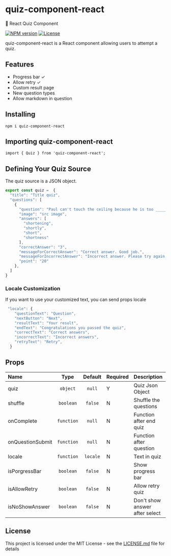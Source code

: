 # quiz-component-react
:orange_book: React Quiz Component 

[![NPM version](https://img.shields.io/npm/v/quiz-component-react.svg)](https://www.npmjs.com/package/quiz-component-react) [![License](https://img.shields.io/npm/l/quiz-component-react.svg)](https://github.com/wingkwong/quiz-component-react/blob/main/LICENSE)

quiz-component-react is a React component allowing users to attempt a quiz.

## Features
- Progress bar ✓
- Allow retry ✓
- Custom result page
- New question types
- Allow markdown in question


## Installing
```
npm i quiz-component-react
```
## Importing quiz-component-react
```
import { Quiz } from 'quiz-component-react';
```

## Defining Your Quiz Source
The quiz source is a JSON object.
```javascript
export const quiz =  {
  "title": "Title quiz",
  "questions": [
    {
      "question": "Paul can't touch the ceiling because he is too ______.",
      "image": "src image",
      "answers": [
        "shortening",
        "shortly",
        "short",
        "shortness"
      ],
      "correctAnswer": "3",
      "messageForCorrectAnswer": "Correct answer. Good job.",
      "messageForIncorrectAnswer": "Incorrect answer. Please try again.",
      "point": "20"
    },
  ]
} 
```

### Locale Customization 
If you want to use your customized text, you can send props locale
```javascript
 "locale": {
    "questionText": "Question",
    "nextButton": "Next",
    "resultText": "Your result",
    "endText": "Сongratulations you passed the quiz",
    "correctText": "Correct answers",
    "incorrectText": "Incorrect answers",
    "retryText": "Retry",
  } 
```

## Props

|Name|Type|Default|Required|Description|
|:--|:--:|:-----:|:--|:----------|
|quiz|`object`|`null`|Y|Quiz Json Object|
|shuffle|`boolean`|`false`|N|Shuffle the questions|
|onComplete|`function`|`null`|N|Function after end quiz|
|onQuestionSubmit|`function`|`null`|N|Function after question|
|locale|`function`|`locale`|N|Text in quiz|
|isPorgressBar|`boolean`|`false`|N|Show progress bar|
|isAllowRetry|`boolean`|`false`|N|Allow retry quiz|
|isNoShowAnswer|`boolean`|`false`|N|Don't show answer after select|

## License
This project is licensed under the MIT License - see the [LICENSE.md](LICENSE.md) file for details

